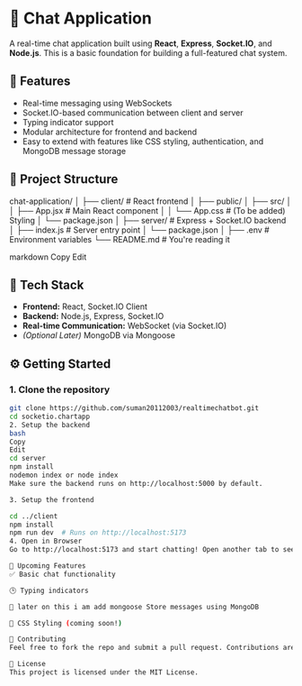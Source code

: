 # 💬 Chat Application

A real-time chat application built using **React**, **Express**, **Socket.IO**, and **Node.js**. This is a basic foundation for building a full-featured chat system.

## 🚀 Features

- Real-time messaging using WebSockets
- Socket.IO-based communication between client and server
- Typing indicator support
- Modular architecture for frontend and backend
- Easy to extend with features like CSS styling, authentication, and MongoDB message storage

## 📁 Project Structure

chat-application/
│
├── client/ # React frontend
│ ├── public/
│ ├── src/
│ │ ├── App.jsx # Main React component
│ │ └── App.css # (To be added) Styling
│ └── package.json
│
├── server/ # Express + Socket.IO backend
│ ├── index.js # Server entry point
│ └── package.json
│
├── .env # Environment variables
└── README.md # You're reading it

markdown
Copy
Edit

## 🧪 Tech Stack

- **Frontend:** React, Socket.IO Client
- **Backend:** Node.js, Express, Socket.IO
- **Real-time Communication:** WebSocket (via Socket.IO)
- *(Optional Later)* MongoDB via Mongoose

## ⚙️ Getting Started

### 1. Clone the repository

```bash
git clone https://github.com/suman20112003/realtimechatbot.git
cd socketio.chartapp
2. Setup the backend
bash
Copy
Edit
cd server
npm install
nodemon index or node index
Make sure the backend runs on http://localhost:5000 by default.

3. Setup the frontend

cd ../client
npm install
npm run dev  # Runs on http://localhost:5173
4. Open in Browser
Go to http://localhost:5173 and start chatting! Open another tab to see real-time communication in action.

🎨 Upcoming Features
✅ Basic chat functionality

🕒 Typing indicators

💾 later on this i am add mongoose Store messages using MongoDB

🎨 CSS Styling (coming soon!)

🙌 Contributing
Feel free to fork the repo and submit a pull request. Contributions are welcome!

📄 License
This project is licensed under the MIT License.

